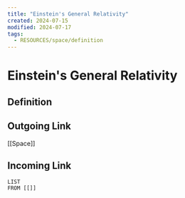 ```yaml
---
title: "Einstein's General Relativity"
created: 2024-07-15
modified: 2024-07-17
tags:
  - RESOURCES/space/definition
---
```

# Einstein's General Relativity
## Definition

## Outgoing Link
[[Space]]
## Incoming Link
```dataview
LIST
FROM [[]]
```
